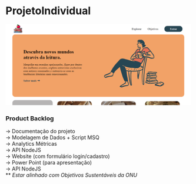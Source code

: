 # ProjetoIndividual
<img src="Website/img/print-home.png" style="width: 650px;">
<br>

<h3>Product Backlog</h3>
&rarr; Documentação do projeto <br>
&rarr; Modelagem de Dados + Script MSQ <br>
&rarr; Analytics Métricas <br>
&rarr; API NodeJS <br>
&rarr; Website (com formulário login/cadastro) <br>
&rarr; Power Point (para apresentação) <br>
&rarr; API NodeJS <br>
** <i>Estar alinhado com Objetivos Sustentáveis da ONU</i>
